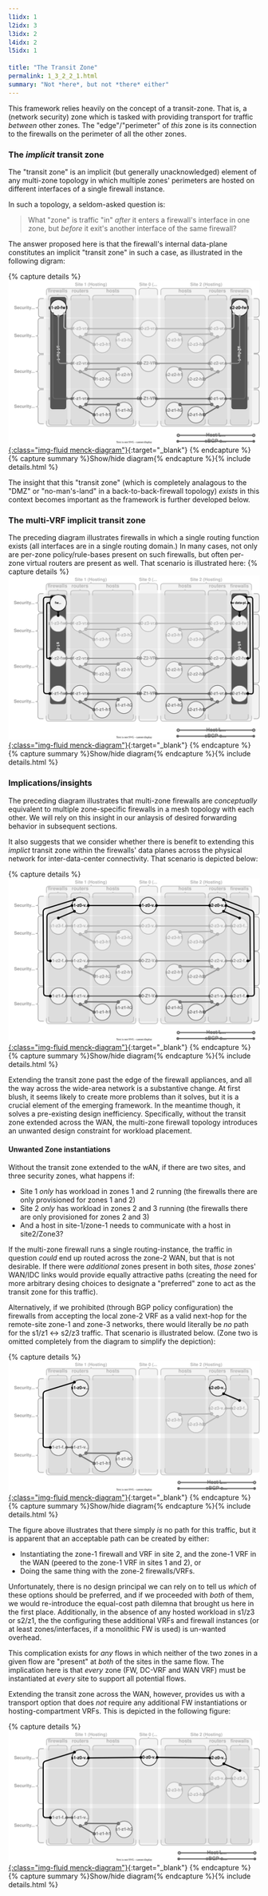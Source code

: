 ```yaml
---
l1idx: 1
l2idx: 3
l3idx: 2
l4idx: 2
l5idx: 1

title: "The Transit Zone"
permalink: 1_3_2_2_1.html
summary: "Not *here*, but not *there* either"
---
```


This framework relies heavily on the concept of a transit-zone.  That is, a (network security) zone which is tasked with providing transport for traffic *between* other zones. The "edge"/"perimeter" of *this* zone is its connection to the firewalls on the perimeter of all the other zones.

### The *implicit* transit zone

The "transit zone" is an implicit (but generally unacknowledged) element of any multi-zone topology in which multiple zones' perimeters are hosted on different interfaces of a single firewall instance.  

In such a topology, a seldom-asked question is:

> What "zone" is traffic "in" *after* it enters a firewall's interface in one zone, but *before* it exit's another interface of the same firewall?  

The answer proposed here is that the firewall's internal data-plane constitutes an implicit "transit zone" in such a case, as illustrated in the following digram:

{% capture details %}
[![image](./framework-transitzone-1.drawio.svg){:class="img-fluid menck-diagram"}](./pages/1/3(ecmp-symmetric)/framework-transitzone-1.drawio.svg){:target="_blank"}
{% endcapture %}
{% capture summary %}Show/hide diagram{% endcapture %}{% include details.html %}

The insight that this "transit zone"  (which is completely analagous to the "DMZ" or "no-man's-land" in a back-to-back-firewall topology) *exists* in this context becomes important as the framework is further developed below.

### The multi-VRF implicit transit zone

The preceding diagram illustrates firewalls in which a single routing function exists (all interfaces are in a single routing domain.) In many cases, not only are per-zone policy/rule-bases present on such firewalls, but often per-zone virtual routers are present as well.  That scenario is illustrated here:
{% capture details %}
[![image](./framework-transitzone-2.drawio.svg){:class="img-fluid menck-diagram"}](./pages/1/3(ecmp-symmetric)/framework-transitzone-2.drawio.svg){:target="_blank"}
{% endcapture %}
{% capture summary %}Show/hide diagram{% endcapture %}{% include details.html %}

### Implications/insights

The preceding diagram illustrates that multi-zone firewalls are *conceptually* equivalent to multiple zone-specific firewalls in a mesh topology with each other. We will rely on this insight in our anlaysis of desired forwarding behavior in subsequent sections.  

It also suggests that we consider whether there is benefit to extending this *implict* transit zone within the firewalls' data planes across the physical network for inter-data-center connectivity.  That scenario is depicted below:

{% capture details %}
[![image](./framework-transitzone-3.drawio.svg){:class="img-fluid menck-diagram"}](./pages/1/3(ecmp-symmetric)/framework-transitzone-3.drawio.svg){:target="_blank"}
{% endcapture %}
{% capture summary %}Show/hide diagram{% endcapture %}{% include details.html %}

Extending the transit zone past the edge of the firewall appliances, and all the way across the wide-area network is a substantive change.  At first blush, it seems likely to create more problems than it solves, but it is a crucial element of the emerging framework.  In the meantime though, it solves a pre-existing design inefficiency.  Specifically, without the transit zone extended across the WAN, the multi-zone firewall topology introduces an unwanted design constraint for workload placement.

#### Unwanted Zone instantiations

Without the transit zone extended to the wAN, if there are two sites, and three security zones, what happens if:

- Site 1 *only* has workload in zones 1 and 2 running (the firewalls there are only provisioned for zones 1 and 2)
- Site 2 *only* has workload in zones 2 and 3 running (the firewalls there are only provisioned for zones 2 and 3)
- And a host in site-1/zone-1 needs to communicate with a host in site2/Zone3?

If the multi-zone firewall runs a single routing-instance, the traffic in question *could* end up routed across the zone-2 WAN, but that is not desirable.  If there were *additional* zones present in both sites, *those* zones' WAN/IDC links would provide equally attractive paths (creating the need for more arbitrary desing choices to designate a "preferred" zone to act as the transit zone for this traffic).

Alternatively, if we prohibited (through BGP policy configuration) the firewalls from accepting the local zone-2 VRF as a valid next-hop for the remote-site zone-1 and zone-3 networks, there would literally be *no* path for the s1/z1 <-> s2/z3 traffic.  That scenario is illustrated below.  (Zone two is omitted completely from the diagram to simplify the depiction):

{% capture details %}
[![image](./framework-transitzone-4.drawio.svg){:class="img-fluid menck-diagram"}](./pages/1/3(ecmp-symmetric)/framework-transitzone-4.drawio.svg){:target="_blank"}
{% endcapture %}
{% capture summary %}Show/hide diagram{% endcapture %}{% include details.html %}

The figure above illustrates that there simply *is* no path for this traffic, but it is apparent that an acceptable path can be created by either:

- Instantiating the zone-1 firewall and VRF in site 2, and the zone-1 VRF in the WAN (peered to the zone-1 VRF in sites 1 and 2), or
- Doing the same thing with the zone-2 firewalls/VRFs.

Unfortunately, there is no design principal we can rely on to tell us *which* of these options should be preferred, and if we proceeded with *both* of them, we would re-introduce the equal-cost path dilemna that brought us here in the first place.  Additionally, in the absence of any hosted workload in s1/z3 or s2/z1, the the configuring these additional VRFs and firewall instances (or at least zones/interfaces, if a monolithic FW is used) is un-wanted overhead.

This complication exists for *any* flows in which neither of the two zones in a given flow are "present" at *both* of the sites in the same flow.  The implication here is that *every* zone (FW, DC-VRF and WAN VRF) must be instantiated at *every* site to support all potential flows. 

Extending the transit zone across the WAN, however, provides us with a transport option that does *not* require any additional FW instantiations or hosting-compartment VRFs.  This is depicted in the following figure:

{% capture details %}
[![image](./framework-transitzone-5.drawio.svg){:class="img-fluid menck-diagram"}](./pages/1/3(ecmp-symmetric)/framework-transitzone-5.drawio.svg){:target="_blank"}
{% endcapture %}
{% capture summary %}Show/hide diagram{% endcapture %}{% include details.html %}
